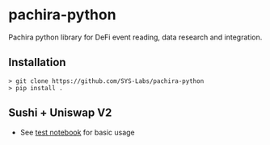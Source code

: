 # pachira-python
Pachira python library for DeFi event reading, data research and integration.

## Installation 
```
> git clone https://github.com/SYS-Labs/pachira-python
> pip install .
```

## Sushi + Uniswap V2

* See [test notebook](https://github.com/SYS-Labs/pachira-python/blob/main/notebook/sushi/test.ipynb) for basic usage
